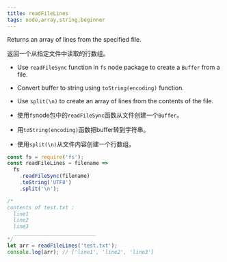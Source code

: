 ```yaml
---
title: readFileLines
tags: node,array,string,beginner
---
```


Returns an array of lines from the specified file.

返回一个从指定文件中读取的行数组。

- Use `readFileSync` function in `fs` node package to create a `Buffer` from a file.
- Convert buffer to string using `toString(encoding)` function.
- Use `split(\n)` to create an array of lines from the contents of the file.

- 使用`fs`node包中的`readFileSync`函数从文件创建一个`Buffer`。
- 用`toString(encoding)`函数把buffer转到字符串。
- 使用`split(\n)`从文件内容创建一个行数组。

```js
const fs = require('fs');
const readFileLines = filename =>
  fs
    .readFileSync(filename)
    .toString('UTF8')
    .split('\n');
```

```js
/*
contents of test.txt :
  line1
  line2
  line3
  ___________________________
*/
let arr = readFileLines('test.txt');
console.log(arr); // ['line1', 'line2', 'line3']
```
